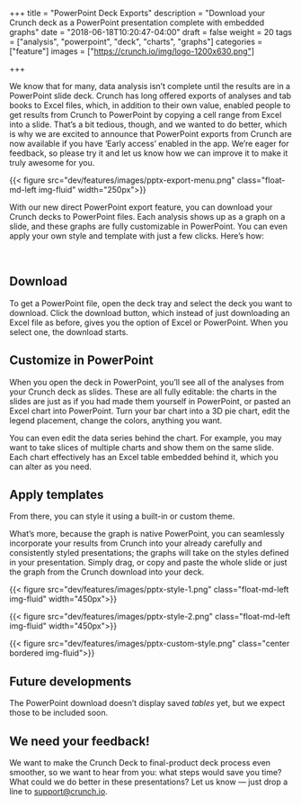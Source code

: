 +++
title = "PowerPoint Deck Exports"
description = "Download your Crunch deck as a PowerPoint presentation complete with embedded graphs"
date = "2018-06-18T10:20:47-04:00"
draft = false
weight = 20
tags = ["analysis", "powerpoint", "deck", "charts", "graphs"]
categories = ["feature"]
images = ["https://crunch.io/img/logo-1200x630.png"]


+++

We know that for many, data analysis isn’t complete until the results are in a PowerPoint slide deck. Crunch has long offered exports of analyses and tab books to Excel files, which, in addition to their own value, enabled people to get results from Crunch to PowerPoint by copying a cell range from Excel into a slide. That’s a bit tedious, though, and we wanted to do better, which is why we are excited to announce that PowerPoint exports from Crunch are now available if you have ‘Early access’ enabled in the app. We’re eager for feedback, so please try it and let us know how we can improve it to make it truly awesome for you.

{{< figure src="dev/features/images/pptx-export-menu.png" class="float-md-left img-fluid" width="250px">}}

With our new direct PowerPoint export feature, you can download your Crunch decks to PowerPoint files. Each analysis shows up as a graph on a slide, and these graphs are fully customizable in PowerPoint. You can even apply your own style and template with just a few clicks. Here’s how:

<br />

## Download

To get a PowerPoint file, open the deck tray and select the deck you want to download. Click the download button, which instead of just downloading an Excel file as before, gives you the option of Excel or PowerPoint. When you select one, the download starts.

## Customize in PowerPoint

When you open the deck in PowerPoint, you’ll see all of the analyses from your Crunch deck as slides. These are all fully editable: the charts in the slides are just as if you had made them yourself in PowerPoint, or pasted an Excel chart into PowerPoint. Turn your bar chart into a 3D pie chart, edit the legend placement, change the colors, anything you want.

You can even edit the data series behind the chart. For example, you may want to take slices of multiple charts and show them on the same slide. Each chart effectively has an Excel table embedded behind it, which you can alter as you need.

## Apply templates
From there, you can style it using a built-in or custom theme.

What’s more, because the graph is native PowerPoint, you can seamlessly incorporate your results from Crunch into your already carefully and consistently styled presentations; the graphs will take on the styles defined in your presentation. Simply drag, or copy and paste the whole slide or just the graph from the Crunch download into your deck.


{{< figure src="dev/features/images/pptx-style-1.png" class="float-md-left img-fluid" width="450px">}}

{{< figure src="dev/features/images/pptx-style-2.png" class="float-md-left img-fluid" width="450px">}}

{{< figure src="dev/features/images/pptx-custom-style.png" class="center bordered img-fluid">}}


## Future developments

The PowerPoint download doesn’t display saved *tables* yet, but we expect those to be included soon.

## We need your feedback!

We want to make the Crunch Deck to final-product deck process even smoother, so we want to hear from you: what steps would save you time? What could we do better in these presentations? Let us know — just drop a line to [support@crunch.io](mailto:support@crunch.io).

